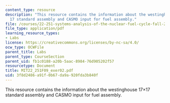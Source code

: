 ```yaml
---
content_type: resource
description: "This resource contains the information about the westinghouse 17\xD7\
  17 standard assembly and CASMO input for fuel assembly."
file: /courses/22-251-systems-analysis-of-the-nuclear-fuel-cycle-fall-2009/3f8d2486a91f0b67da9a920fda3b840f_MIT22_251F09_exer02.pdf
file_type: application/pdf
learning_resource_types:
- Labs
license: https://creativecommons.org/licenses/by-nc-sa/4.0/
ocw_type: OCWFile
parent_title: Labs
parent_type: CourseSection
parent_uid: fb1c0188-a20b-5aac-8984-76d905202f57
resourcetype: Document
title: MIT22_251F09_exer02.pdf
uid: 3f8d2486-a91f-0b67-da9a-920fda3b840f
---
```

This resource contains the information about the westinghouse 17×17 standard assembly and CASMO input for fuel assembly.